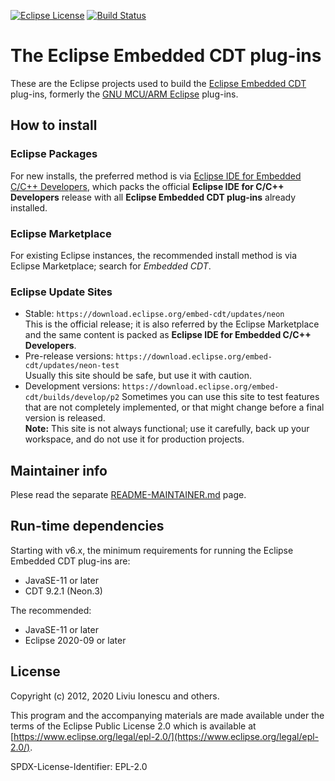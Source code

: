 [![Eclipse License](https://img.shields.io/badge/license-EPL--2.0-brightgreen.svg)](https://github.com/eclipse-embed-cdt/eclipse-plugins/blob/master/LICENSE)
[![Build Status](https://github.com/eclipse-embed-cdt/eclipse-plugins/workflows/CI/badge.svg)](https://github.com/eclipse-embed-cdt/eclipse-plugins/actions)

# The Eclipse Embedded CDT plug-ins

These are the Eclipse projects used to build the
[Eclipse Embedded CDT](http://www.eclipse.org/embed-cdt) plug-ins,
formerly the [GNU MCU/ARM Eclipse](http://gnu-mcu-eclipse.github.io) plug-ins.

## How to install

### Eclipse Packages

For new installs, the preferred method is via
[Eclipse IDE for Embedded C/C++ Developers](https://github.com/gnu-mcu-eclipse/org.eclipse.epp.packages/releases),
which packs the official **Eclipse IDE for C/C++ Developers** release with
all **Eclipse Embedded CDT plug-ins** already installed.

### Eclipse Marketplace

For existing Eclipse instances, the recommended install method is via
Eclipse Marketplace; search for _Embedded CDT_.

### Eclipse Update Sites

- Stable: `https://download.eclipse.org/embed-cdt/updates/neon`  
   This is the official release; it is also referred by the Eclipse
   Marketplace and the same content is packed as **Eclipse IDE for Embedded C/C++ Developers**.
- Pre-release versions: `https://download.eclipse.org/embed-cdt/updates/neon-test`  
   Usually this site should be safe, but use it with caution.
- Development versions: `https://download.eclipse.org/embed-cdt/builds/develop/p2`
   Sometimes you can use this site to test features that are not
   completely implemented, or that might change before a final version is released.  
   **Note:** This site is not always functional; use it carefully,
   back up your workspace, and do not use it for production projects.

## Maintainer info

Plese read the separate [README-MAINTAINER.md](README-MAINTAINER.md) page.

## Run-time dependencies

Starting with v6.x, the minimum requirements for running the Eclipse
Embedded CDT plug-ins are:

- JavaSE-11 or later
- CDT 9.2.1 (Neon.3)

The recommended:

- JavaSE-11 or later
- Eclipse 2020-09 or later

## License

Copyright (c) 2012, 2020 Liviu Ionescu and others.

This program and the accompanying materials are made available under the
terms of the Eclipse Public License 2.0 which is available at
[https://www.eclipse.org/legal/epl-2.0/](https://www.eclipse.org/legal/epl-2.0/).

SPDX-License-Identifier: EPL-2.0
